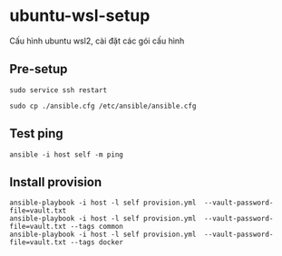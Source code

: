 # ubuntu-wsl-setup

Cấu hình ubuntu wsl2, cài đặt các gói cấu hình

## Pre-setup

    sudo service ssh restart

    sudo cp ./ansible.cfg /etc/ansible/ansible.cfg

## Test ping

    ansible -i host self -m ping

## Install provision

    ansible-playbook -i host -l self provision.yml  --vault-password-file=vault.txt
    ansible-playbook -i host -l self provision.yml  --vault-password-file=vault.txt --tags common
    ansible-playbook -i host -l self provision.yml  --vault-password-file=vault.txt --tags docker
